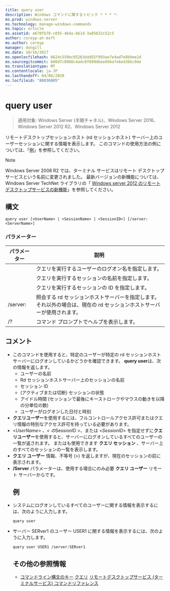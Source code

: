 ```yaml
---
title: query user
description: Windows コマンドに関するトピック * * * *-
ms.prod: windows-server
ms.technology: manage-windows-commands
ms.topic: article
ms.assetid: a670fb78-c055-464a-b61d-3a85632c52c5
author: coreyp-at-msft
ms.author: coreyp
manager: dongill
ms.date: 10/16/2017
ms.openlocfilehash: 6624c559bc85263da955f993ae7e4ad7e8b9ee2d
ms.sourcegitcommit: b00d7c8968c4adc8f699dbee694afe6ed36bc9de
ms.translationtype: MT
ms.contentlocale: ja-JP
ms.lasthandoff: 04/08/2020
ms.locfileid: "80836805"
---
```

# <a name="query-user"></a>query user

>適用対象: Windows Server (半期チャネル)、Windows Server 2016、Windows Server 2012 R2、Windows Server 2012

リモートデスクトップセッションホスト (rd セッションホスト) サーバー上のユーザーセッションに関する情報を表示します。
このコマンドの使用方法の例については、「[例](#BKMK_examples)」を参照してください。
> [!NOTE]
> Windows Server 2008 R2 では、ターミナル サービスはリモート デスクトップ サービスという名前に変更されました。 最新バージョンの新機能については、Windows Server TechNet ライブラリの「 [Windows server 2012 のリモートデスクトップサービスの新機能](https://technet.microsoft.com/library/hh831527)」を参照してください。
> ## <a name="syntax"></a>構文
> ```
> query user [<UserName> | <SessionName> | <SessionID>] [/server:<ServerName>]
> ```
> ### <a name="parameters"></a>パラメーター
> 
> |      パラメーター       |                                                     説明                                                     |
> |----------------------|---------------------------------------------------------------------------------------------------------------------|
> |      <UserName>      |                            クエリを実行するユーザーのログオン名を指定します。                             |
> |    <SessionName>     |                              クエリを実行するセッションの名前を指定します。                              |
> |     <SessionID>      |                               クエリを実行するセッションの ID を指定します。                               |
> | /server:<ServerName> | 照会する rd セッションホストサーバーを指定します。 それ以外の場合は、現在の rd セッションホストサーバーが使用されます。 |
> |          /?          |                                        コマンド プロンプトでヘルプを表示します。                                         |
> 
> ## <a name="remarks"></a>コメント
> - このコマンドを使用すると、特定のユーザーが特定の rd セッションホストサーバーにログオンしているかどうかを確認できます。 **query user**は、次の情報を返します。
>   -   ユーザーの名前
>   -   Rd セッションホストサーバー上のセッションの名前
>   -   セッション ID
>   -   (アクティブまたは切断) セッションの状態
>   -   アイドル時間 (セッションで最後にキーストロークやマウスの動きを以降の分単位の数)
>   -   ユーザーがログオンした日付と時刻
> - **クエリユーザー**を使用するには、フルコントロールアクセス許可またはクエリ情報の特別なアクセス許可を持っている必要があります。
> - <*UserName*> *、< の*SessionID >、または <*SessionID*> を指定せずに**クエリユーザー**を使用すると、サーバーにログオンしているすべてのユーザーの一覧が返されます。 またはも使用できます **クエリ セッション** 、サーバー上のすべてのセッションの一覧を表示します。
> - **クエリ ユーザー** 情報、不等号 (>) を返しますが、現在のセッションの前に表示されます。
> - **/Server** パラメーターは、使用する場合にのみ必要 **クエリ ユーザー** リモート サーバーからです。
>   ## <a name="examples"></a><a name=BKMK_examples></a>例
> - システムにログオンしているすべてのユーザーに関する情報を表示するには、次のように入力します。
>   ```
>   query user
>   ```
> - サーバー SERver1 のユーザー USER1 に関する情報を表示するには、次のように入力します。
>   ```
>   query user USER1 /server:SERver1
>   ```
>   ## <a name="additional-references"></a>その他の参照情報
>   - [コマンドライン構文のキー](command-line-syntax-key.md)
>   [クエリ](query.md)
>   [リモートデスクトップサービス (ターミナルサービス) コマンドリファレンス](remote-desktop-services-terminal-services-command-reference.md)
